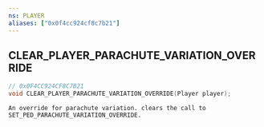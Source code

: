 ```yaml
---
ns: PLAYER
aliases: ["0x0f4cc924cf8c7b21"]
---
```

## CLEAR_PLAYER_PARACHUTE_VARIATION_OVERRIDE

```c
// 0x0F4CC924CF8C7B21
void CLEAR_PLAYER_PARACHUTE_VARIATION_OVERRIDE(Player player);
```

```
An override for parachute variation. clears the call to SET_PED_PARACHUTE_VARIATION_OVERRIDE.
```
